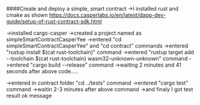 ####Create and deploy a simple, smart contract
->I installed rust and cmake as shown https://docs.casperlabs.io/en/latest/dapp-dev-guide/setup-of-rust-contract-sdk.html

->installed cargo-casper
->created a project named as simpleSmartContractCasperYee
->entered "cd simpleSmartContractCasperYee" and "cd contract" commands
->entered "rustup install $(cat rust-toolchain)" command
->entered "rustup target add --toolchain $(cat rust-toolchain) wasm32-unknown-unknown" command
->entered "cargo build --release" command
->waiting 2 minutes and 41 seconds  after above code.....

->entered in contract folder "cd ../tests" command
->entered "cargo test" command
->waitin 2-3 minutes after above command 
->and finaly I got test result ok message
